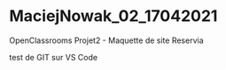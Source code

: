 # MaciejNowak_02_17042021

OpenClassrooms Projet2 - Maquette de site Reservia

test de GIT sur VS Code
